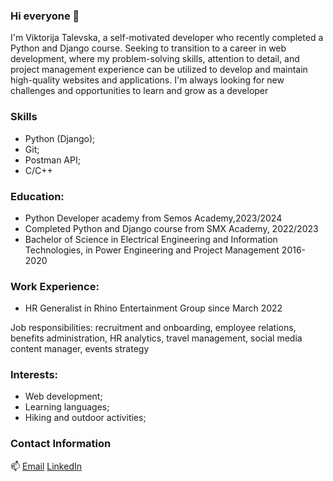 ### Hi everyone 👋

I'm Viktorija Talevska, a self-motivated developer who recently completed a Python and Django course. Seeking to transition to a career in web development, where my problem-solving skills, attention to detail, and project management experience can be utilized to develop and maintain high-quality websites and applications. I'm always looking for new challenges and opportunities to learn and grow as a developer

### Skills
- Python (Django);
- Git;
- Postman API;
- C/C++

### Education:
- Python Developer academy from Semos Academy,2023/2024
- Completed Python and Django course from SMX Academy, 2022/2023
- Bachelor of Science in Electrical Engineering and Information Technologies, in Power Engineering and Project Management 2016-2020

### Work Experience:
- HR Generalist in Rhino Entertainment Group since March 2022 

Job responsibilities: recruitment and onboarding, employee relations, benefits administration, HR analytics, travel management, social media content manager, events strategy
 

### Interests:
- Web development;
- Learning languages;
- Hiking and outdoor activities;


### Contact Information
📫 [Email](mailto:talevska.viktorija@hotmail.com)
    [LinkedIn](https://www.linkedin.com/in/viktorija-talevska-a8777b1b2/)

